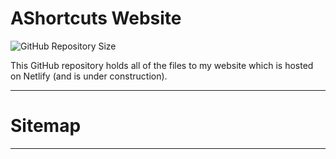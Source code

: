 # AShortcuts Website
<img src="https://img.shields.io/github/repo-size/AShortcuts/AShortcuts-Site?label=Website%20Code" alt="GitHub Repository Size" data-canonical-src="https://img.shields.io/github/repo-size/AShortcuts/AShortcuts-Site?label=Website%20Code" style="max-width:100%;">

This GitHub repository holds all of the files to my website which is hosted on Netlify (and is under construction).
***
# Sitemap
______________

